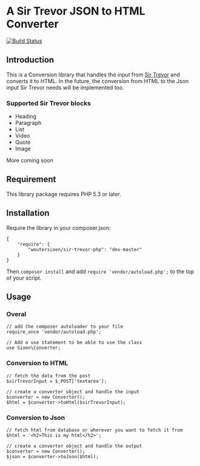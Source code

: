 A Sir Trevor JSON to HTML Converter
===================================

[![Build Status](https://travis-ci.org/WouterSioen/sir-trevor-php.png?branch=master)](https://travis-ci.org/WouterSioen/sir-trevor-php)


Introduction
------------

This is a Conversion library that handles the input from [Sir Trevor](http://madebymany.github.io/sir-trevor-js/)
and converts it to HTML. In the future, the conversion from HTML to the 
Json input Sir Trevor needs will be implemented too.


### Supported Sir Trevor blocks

 - Heading
 - Paragraph
 - List
 - Video
 - Quote
 - Image

More coming soon


Requirement
-----------

This library package requires PHP 5.3 or later.


Installation
------------

Require the library in your composer.json:

    {
        "require": {
            "woutersioen/sir-trevor-php": "dev-master"
        }
    }

Then `composer install` and add `require 'vendor/autoload.php';` to the top of your script.


Usage
-----

### Overal

    // add the composer autoloader to your file
    require_once 'vendor/autoload.php';

    // Add a use statement to be able to use the class
    use Sioen\Converter;

### Conversion to HTML

    // fetch the data from the post
    $sirTrevorInput = $_POST['textarea'];

    // create a converter object and handle the input
    $converter = new Converter();
    $html = $converter->toHtml($sirTrevorInput);

### Conversion to Json

    // fetch html from database or wherever you want to fetch it from
    $html = '<h2>This is my html</h2>';

    // create a converter object and handle the output
    $converter = new Converter();
    $json = $converter->toJson($html);
